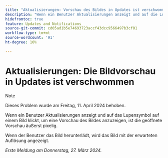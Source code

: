 ```yaml
---
title: "Aktualisierungen: Vorschau des Bildes in Updates ist verschwommen"
description: "Wenn ein Benutzer Aktualisierungen anzeigt und auf die Lupe eines Bildes klickt, um eine Vorschau des Bildes anzuzeigen, ist die geöffnete Vorschau äußerst pixelig."
hidefromtoc: true
feature: Updates and Notifications
source-git-commit: cd05ad1b5e74693723accf43dcc9566497b3cf01
workflow-type: tm+mt
source-wordcount: '91'
ht-degree: 10%

---
```



# Aktualisierungen: Die Bildvorschau in Updates ist verschwommen

>[!NOTE]
>
>Dieses Problem wurde am Freitag, 11. April 2024 behoben.

Wenn ein Benutzer Aktualisierungen anzeigt und auf das Lupensymbol auf einem Bild klickt, um eine Vorschau des Bildes anzuzeigen, ist die geöffnete Vorschau äußerst pixelig.

Wenn der Benutzer das Bild herunterlädt, wird das Bild mit der erwarteten Auflösung angezeigt.

_Erste Meldung am Donnerstag, 27. März 2024._

